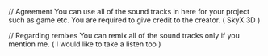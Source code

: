 // Agreement
You can use all of the sound tracks in here for your project such as game etc.
You are required to give credit to the creator. ( SkyX 3D )

// Regarding remixes
You can remix all of the sound tracks only if you mention me. ( I would like to take a listen too )
